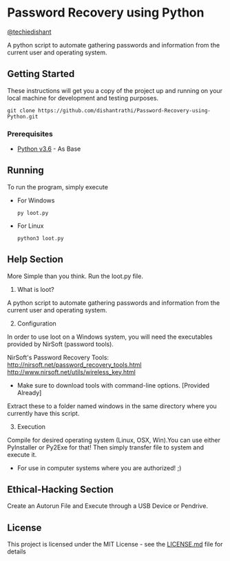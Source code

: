 # Password Recovery using Python

[@techiedishant](https://www.twitter.com/techiedishant)

A python script to automate gathering passwords and information from the current user and operating system.

## Getting Started

These instructions will get you a copy of the project up and running on your local machine for development and testing purposes. 

```
git clone https://github.com/dishantrathi/Password-Recovery-using-Python.git
```
### Prerequisites

* [Python v3.6](https://www.python.org/) - As Base

## Running

To run the program, simply execute

* For Windows
    ```
    py loot.py
    ```
* For Linux
    ```
    python3 loot.py
    ```

## Help Section

More Simple than you think. Run the loot.py file.

1) What is loot?

A python script to automate gathering passwords and information from the current user and operating system.

2) Configuration

In order to use loot on a Windows system, you will need the executables provided by NirSoft (password tools).

NirSoft's Password Recovery Tools:
  http://nirsoft.net/password_recovery_tools.html
  http://www.nirsoft.net/utils/wireless_key.html

* Make sure to download tools with command-line options. [Provided Already]
	
Extract these to a folder named windows in the same directory where you currently have this script.

3) Execution

Compile for desired operating system (Linux, OSX, Win).You can use either PyInstaller or Py2Exe for that! Then simply transfer file to system and execute it.

- For use in computer systems where you are authorized! ;)

## Ethical-Hacking Section

Create an Autorun File and Execute through a USB Device or Pendrive.

## License

This project is licensed under the MIT License - see the [LICENSE.md](LICENSE.md) file for details
